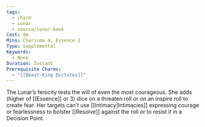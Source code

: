 ```yaml
---
tags:
  - charm
  - Lunar
  - source/lunar-book
Cost: 4m
Mins: Charisma 4, Essence 2
Type: Supplemental
Keywords:
  - None
Duration: Instant
Prerequisite Charms:
  - "[[Beast-King Dictates]]"
---
```

The Lunar’s ferocity tests the will of even the most courageous. She adds (higher of [[Essence]] or 3) dice on a threaten roll or on an inspire roll to create fear. Her targets can’t use [[Intimacy|Intimacies]] expressing courage or fearlessness to bolster [[Resolve]] against the roll or to resist it in a Decision Point.